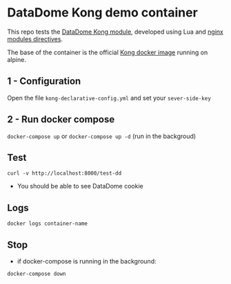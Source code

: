 # DataDome Kong demo container

This repo tests the [DataDome Kong module](https://docs.datadome.co/docs/kong-plugin), developed using Lua and [nginx modules directives](https://openresty-reference.readthedocs.io/en/latest/Directives/).

The base of the container is the official [Kong docker image](https://hub.docker.com/_/kong) running on alpine.


## 1 -  Configuration

Open the file `kong-declarative-config.yml` and set your `sever-side-key`


## 2 - Run docker compose

`docker-compose up` or `docker-compose up -d` (run in the backgroud)


## Test

```
curl -v http://localhost:8000/test-dd
```

- You should be able to see DataDome cookie

## Logs

```
docker logs container-name
```

## Stop

- if docker-compose is running in the background:

```
docker-compose down
```
